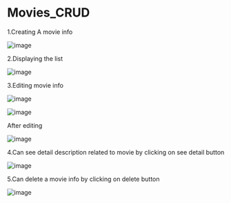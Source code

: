 # Movies_CRUD


1.Creating A movie info

![image](https://user-images.githubusercontent.com/46816847/141816412-fc1ba158-05cb-4927-8d0d-7aaf43fdd1d1.png)
 
 
 

2.Displaying the list

![image](https://user-images.githubusercontent.com/46816847/141816547-1dc8ef08-4adb-45dd-b23e-bb04df3a3a74.png)

 
 

3.Editing movie info

![image](https://user-images.githubusercontent.com/46816847/141816702-408f483c-8fa7-4fc5-a294-0235494f6a41.png)


![image](https://user-images.githubusercontent.com/46816847/141816730-2bec406f-3f9a-47a9-a4dd-40de58dbbf14.png)



 



 

After editing 


![image](https://user-images.githubusercontent.com/46816847/141816778-af1eef51-b9d3-4fa3-a500-01b480fe0288.png)

 



4.Can see detail description related to movie by clicking on see detail button


![image](https://user-images.githubusercontent.com/46816847/141816955-296a1210-0131-4055-9cff-e9cabe5370e8.png)




 
5.Can delete a movie info by clicking on delete button


![image](https://user-images.githubusercontent.com/46816847/141816987-dc7c860e-c917-49a2-9af4-14eb75224813.png)

